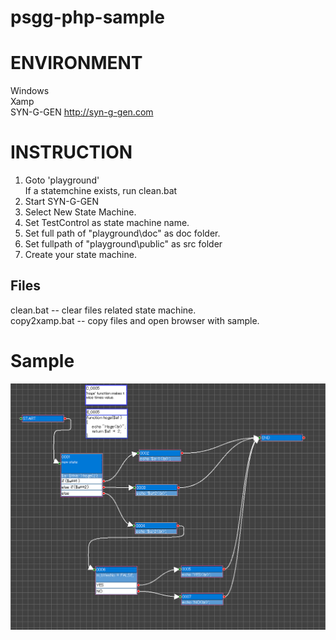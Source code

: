 # psgg-php-sample

# ENVIRONMENT

Windows  
Xamp  
SYN-G-GEN http://syn-g-gen.com

# INSTRUCTION
  
1. Goto 'playground'  
   If a statemchine exists, run clean.bat
2. Start SYN-G-GEN  
3. Select New State Machine.  
4. Set TestControl as state machine name.  
5. Set full path of "playground\doc" as doc folder.  
6. Set fullpath of "playground\public" as src folder  
7. Create your state machine.  
  
## Files
  
clean.bat -- clear files related state machine.  
copy2xamp.bat -- copy files and open browser with sample.  

# Sample

![](https://raw.githubusercontent.com/NNNIC/psgg-php-sample/master/wiki/test.PNG)

